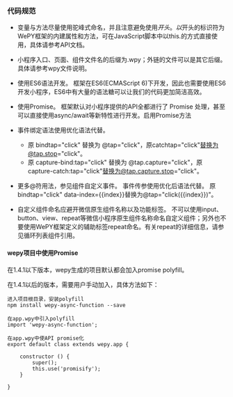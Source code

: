 

### 代码规范
- 变量与方法尽量使用驼峰式命名，并且注意避免使用$开头。 以$开头的标识符为WePY框架的内建属性和方法，可在JavaScript脚本中以this.的方式直接使用，具体请参考API文档。

- 小程序入口、页面、组件文件名的后缀为.wpy；外链的文件可以是其它后缀。 具体请参考wpy文件说明。

- 使用ES6语法开发。 框架在ES6(ECMAScript 6)下开发，因此也需要使用ES6开发小程序，ES6中有大量的语法糖可以让我们的代码更加简洁高效。

- 使用Promise。 框架默认对小程序提供的API全都进行了 Promise 处理，甚至可以直接使用async/await等新特性进行开发。启用Promise方法

- 事件绑定语法使用优化语法代替。

	- 原 bindtap="click" 替换为 @tap="click"，原catchtap="click"替换为@tap.stop="click"。
	- 原 capture-bind:tap="click" 替换为 @tap.capture="click"，原capture-catch:tap="click"替换为@tap.capture.stop="click"。
- 更多@符用法，参见组件自定义事件。
事件传参使用优化后语法代替。 原bindtap="click" data-index={{index}}替换为@tap="click({{index}})"。

- 自定义组件命名应避开微信原生组件名称以及功能标签<repeat>。 不可以使用input、button、view、repeat等微信小程序原生组件名称命名自定义组件；另外也不要使用WePY框架定义的辅助标签repeat命名。有关repeat的详细信息，请参见循环列表组件引用。



#### wepy项目中使用Promise

在1.4.1以下版本，wepy生成的项目默认都会加入promise polyfill。

在1.4.1以后的版本，需要用户手动加入，具体方法如下：
```
进入项目根目录，安装polyfill
npm install wepy-async-function --save

在app.wpy中引入polyfill
import 'wepy-async-function'; 

在app.wpy中使API promise化
export default class extends wepy.app {

    constructor () {
        super();
        this.use('promisify');
    }

}
```














